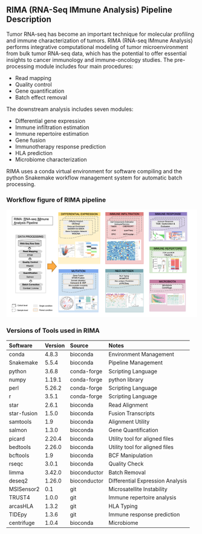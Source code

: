 ## RIMA (RNA-Seq IMmune Analysis) Pipeline Description

Tumor RNA-seq has become an important technique for molecular profiling and
immune characterization of tumors. RIMA (RNA-seq IMmune Analysis) performs
integrative computational modeling of tumor microenvironment from bulk tumor
RNA-seq data, which has the potential to offer essential insights to cancer
immunology and immune-oncology studies.
The pre-processing module includes four main procedures:
- Read mapping
- Quality control
- Gene quantification
- Batch effect removal

The downstream analysis includes seven modules:
- Differential gene expression 
- Immune infiltration estimation
- Immune repertoire estimation
- Gene fusion
- Immunotherapy response prediction
- HLA prediction
- Microbiome characterization

RIMA uses a conda virtual environment for software compiling and the python
Snakemake workflow management system for automatic batch processing.

### Workflow figure of RIMA pipeline

![](https://raw.githubusercontent.com/CIMAC-CIDC/cidc-ngs-pipeline-api/master/cidc_ngs_pipeline_api/rna/imgs/RIMA.png)

### Versions of Tools used in RIMA 

| Software         | Version | Source                | Notes                             |
|:-----------------|:--------|:----------------------|:----------------------------------|
| conda            | 4.8.3   | bioconda              | Environment Management            |
| Snakemake        | 5.5.4   | bioconda              | Pipeline Management               |
| python           | 3.6.8   | conda-forge           | Scripting  Language               |
| numpy            | 1.19.1  | conda-forge           | python library                    |
| perl             | 5.26.2  | conda-forge           | Scripting Language                |
| r                | 3.5.1   | conda-forge           | Scripting Language                |
| star             | 2.6.1   | bioconda              | Read Alignment                    |
| star-fusion      | 1.5.0   | bioconda              | Fusion Transcripts                |
| samtools         | 1.9     | bioconda              | Alignment Utility                 |
| salmon           | 1.3.0   | bioconda              | Gene Quantification               |
| picard           | 2.20.4  | bioconda              | Utility tool for aligned files    |
| bedtools         | 2.26.0  | bioconda              | Utility tool for aligned files    |
| bcftools         | 1.9     | bioconda              | BCF Manipulation                  |
| rseqc            | 3.0.1   | bioconda              | Quality Check                     |
| limma            | 3.42.0  | bioconductor          | Batch Removal                     |
| deseq2           | 1.26.0  | bioconductor          | Differential Expression Analysis  |
| MSISensor2       | 0.1     | git                   | Microsatellite Instability        |
| TRUST4           | 1.0.0   | git                   | Immune repertoire analysis        |
| arcasHLA         | 1.3.2   | git                   | HLA Typing                        |
| TIDEpy           | 1.3.6   | git                   | Immune response prediction        |         
| centrifuge       | 1.0.4   | bioconda              | Microbiome                        |
